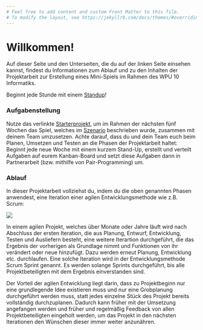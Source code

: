 ```yaml
---
# Feel free to add content and custom Front Matter to this file.
# To modify the layout, see https://jekyllrb.com/docs/themes/#overriding-theme-defaults
---
```


# Willkommen!

Auf dieser Seite und den Unterseiten, die du auf der linken Seite einsehen kannst, findest du Informationen zum Ablauf und zu den Inhalten der Projektarbeit zur Erstellung eines Mini-Spiels im Rahmen des WPU 10 Informatiks.

Beginnt jede Stunde mit einem [Standup](/Standup/)!

### Aufgabenstellung

Nutze das verlinkte [Starterprojekt](DungeonCrawler.zip), um im Rahmen der nächsten fünf Wochen das Spiel, welches im [Szenario](/Szenario/) beschrieben wurde, zusammen mit deinem Team umzusetzen. Achte darauf, dass du und dein Team euch beim Planen, Umsetzen und Testen an die Phasen der Projektarbeit haltet: Beginnt jede neue Woche mit einem kurzem Stand-Up, erstellt und verteilt Aufgaben auf eurem Kanban-Board und setzt diese Aufgaben dann in Partnerarbeit (bzw. mithilfe von Pair-Programming) um.

### Ablauf

In dieser Projektarbeit vollziehst du, indem du die oben genannten Phasen anwendest, eine Iteration einer agilen Entwicklungsmethode wie z.B. Scrum:

<img src="https://www.scnsoft.de/blog-pictures/softwareentwicklung/modelle-der-softwareentwicklung/6-scrum-.png">

In einem agilen Projekt, welches über Monate oder Jahre läuft wird nach Abschluss der ersten Iteration, die aus Planung, Entwurf, Entwicklung, Testen und Ausliefern besteht, eine weitere Iterartion durchgeführt, die das Ergebnis der vorherigen als Grundlage nimmt und Funktionen von ihr verändert oder neue hinzufügt. Dazu werden erneut Planung, Entwicklung etc. durchlaufen. Eine solche Iteration wird in der Entwicklungsmethode Scrum Sprint genannt. Es werden solange Sprints durchgeführt, bis alle Projektbeteiligten mit dem Ergebnis einverstanden sind.

Der Vorteil der agilen Entwicklung liegt darin, dass zu Projektbeginn nur eine grundlegende Idee existieren muss und nur eine Grobplanung durchgeführt werden muss, statt jedes einzelne Stück des Projekt bereits vollständig durchzuplanen. Dadurch kann früher mit der Umsetzung angefangen werden und früher und regelmäßig Feedback von allen Projektbeteiligten eingeholt werden, um das Projekt in den nächsten Iterationen den Wünschen dieser immer weiter anzunähren.




